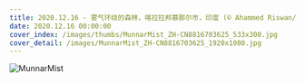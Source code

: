 ```yaml
---
title: 2020.12.16 - 雾气环绕的森林，喀拉拉邦慕那尔市，印度 (© Ahammed Riswan/EyeEm/Getty Images)
date: 2020.12.16 00:00:00
cover_index: /images/thumbs/MunnarMist_ZH-CN8816703625_533x300.jpg
cover_detail: /images/MunnarMist_ZH-CN8816703625_1920x1080.jpg
---
```


![MunnarMist](/images/MunnarMist_ZH-CN8816703625_1920x1080.jpg)
